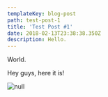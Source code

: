 ```yaml
---
templateKey: blog-post
path: test-post-1
title: 'Test Post #1'
date: 2018-02-13T23:38:38.350Z
description: Hello.
---
```

World.

Hey guys, here it is!

![null](/img/fleur.png)
